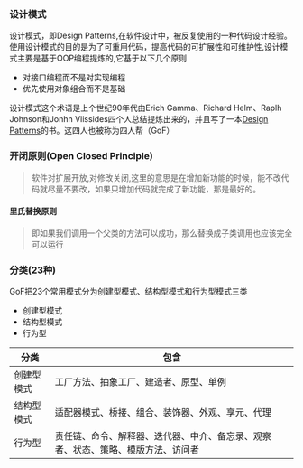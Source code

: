 ### 设计模式

设计模式，即Design Patterns,在软件设计中，被反复使用的一种代码设计经验。 使用设计模式的目的是为了可重用代码，提高代码的可扩展性和可维护性,设计模式主要是基于OOP编程提炼的,它基于以下几个原则

- 对接口编程而不是对实现编程
- 优先使用对象组合而不是基础

设计模式这个术语是上个世纪90年代由Erich Gamma、Richard Helm、Raplh Johnson和Jonhn Vlissides四个人总结提炼出来的，并且写了一本[Design Patterns](https://en.wikipedia.org/wiki/Design_Patterns)的书。这四人也被称为四人帮（GoF）

### 开闭原则(Open Closed Principle)

> 软件对扩展开放,对修改关闭,这里的意思是在增加新功能的时候，能不改代码就尽量不要改，如果只增加代码就完成了新功能，那是最好的。

#### 里氏替换原则

> 即如果我们调用一个父类的方法可以成功，那么替换成子类调用也应该完全可以运行



### 分类(23种)

GoF把23个常用模式分为创建型模式、结构型模式和行为型模式三类

- 创建型模式
- 结构型模式
- 行为型


| 分类       | 包含                                                         |
| ---------- | ------------------------------------------------------------ |
| 创建型模式 | 工厂方法、抽象工厂、建造者、原型、单例                       |
| 结构型模式 | 适配器模式、桥接、组合、装饰器、外观、享元、代理             |
| 行为型     | 责任链、命令、解释器、迭代器、中介、备忘录、观察者、状态、策略、模版方法、访问者 |

